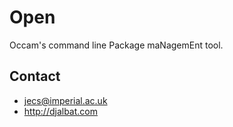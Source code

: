 # Open

Occam's command line Package maNagemEnt tool.

## Contact

* jecs@imperial.ac.uk
* http://djalbat.com
